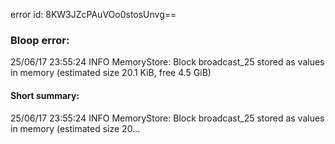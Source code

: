error id: 8KW3JZcPAuVOo0stosUnvg==
### Bloop error:

25/06/17 23:55:24 INFO MemoryStore: Block broadcast_25 stored as values in memory (estimated size 20.1 KiB, free 4.5 GiB)
#### Short summary: 

25/06/17 23:55:24 INFO MemoryStore: Block broadcast_25 stored as values in memory (estimated size 20...